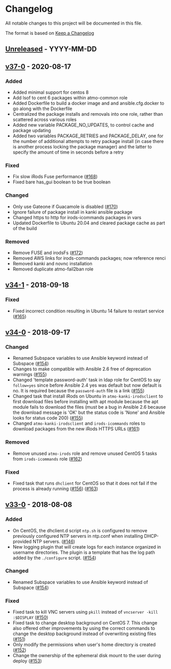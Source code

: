 # Changelog
All notable changes to this project will be documented in this file.

The format is based on [Keep a Changelog](http://keepachangelog.com/en/1.0.0/)

<!--
## [<exact release including patch>](<github compare url>) - <release date in YYYY-MM-DD>
### Added
  - <summary of new features>

### Changed
  - <for changes in existing functionality>

### Deprecated
  - <for soon-to-be removed features>

### Removed
  - <for now removed features>

### Fixed
  - <for any bug fixes>

### Security
  - <in case of vulnerabilities>
-->

## [Unreleased](https://github.com/cyverse/atmosphere-ansible/compare/v37-0...HEAD) - YYYY-MM-DD


## [v37-0](https://github.com/cyverse/atmosphere-ansible/compare/v34-1...v37-0) - 2020-08-17
### Added
  - Added minimal support for centos 8
  - Add lsof to cent 6 packages within atmo-common role
  - Added Dockerfile to build a docker image and and ansible.cfg.docker to go along with the Dockerfile
  - Centralized the package installs and removals into one role, rather than scattered across various roles
  - Added new variable PACKAGE_NO_UPDATES, to control cache and package updating
  - Added two variables PACKAGE_RETRIES and PACKAGE_DELAY, one for the number of additional attempts to retry package install (in case there is another process locking the package manager) and the latter to specify the amount of time in seconds before a retry

### Fixed
  - Fix slow iRods Fuse performance
    ([#168](https://github.com/cyverse/atmosphere-ansible/pull/168))
  - Fixed bare has_gui boolean to be true boolean

### Changed
  - Only use Gateone if Guacamole is disabled
    ([#170](https://github.com/cyverse/atmosphere-ansible/pull/170))
  - Ignore failure of package install in kanki ansible package
  - Changed https to http for irods-icommands packages in vars
  - Updated Dockerfile to Ubuntu 20.04 and cleared package cache as part of the build

### Removed
  - Remove FUSE and irodsFs
    ([#172](https://github.com/cyverse/atmosphere-ansible/pull/172))
  - Removed AWS links for irods-commands packages; now reference renci
  - Removed kanki and novnc installation
  - Removed duplicate atmo-fail2ban role

## [v34-1](https://github.com/cyverse/atmosphere-ansible/compare/v34-0...v34-1) - 2018-09-18
### Fixed
  - Fixed incorrect condition resulting in Ubuntu 14 failure to restart
    service ([#165](https://github.com/cyverse/atmosphere-ansible/pull/165))

## [v34-0](https://github.com/cyverse/atmosphere-ansible/compare/v33-0...v34-0) - 2018-09-17
### Changed
  - Renamed Subspace variables to use Ansible keyword instead of Subspace
    ([#154](https://github.com/cyverse/atmosphere-ansible/pull/154))
  - Changes to make compatible with Ansible 2.6 free of deprecation warnings
    ([#155](https://github.com/cyverse/atmosphere-ansible/pull/155))
  - Changed 'template password-auth' task in ldap role for CentOS to say
    `follow=yes` since before Ansible 2.4 yes was default but now default is
    no. It is required because the `password-auth` file is a link
    ([#155](https://github.com/cyverse/atmosphere-ansible/pull/155))
  - Changed task that install iRods on Ubuntu in `atmo-kanki-irodsclient` to
    first download files before installing with apt module because the apt
    module fails to download the files (must be a bug in Ansible 2.6 because
    the download message is 'OK' but the status code is 'None' and Ansible
    looks for status code 200)
    ([#155](https://github.com/cyverse/atmosphere-ansible/pull/155))
  - Changed `atmo-kanki-irodsclient` and `irods-icommands` roles to download packages from the new iRods HTTPS URLs ([#161](https://github.com/cyverse/atmosphere-ansible/pull/161))

### Removed
  - Remove unused `atmo-irods` role and remove unused CentOS 5 tasks from `irods-icommands` role ([#162](https://github.com/cyverse/atmosphere-ansible/pull/162))

### Fixed
  - Fixed task that runs `dhclient` for CentOS so that it does not fail if the
    process is already running
    ([#156](https://github.com/cyverse/atmosphere-ansible/pull/156))
    ([#163](https://github.com/cyverse/atmosphere-ansible/pull/163))

## [v33-0](https://github.com/cyverse/atmosphere-ansible/compare/...v33-0) - 2018-08-08
### Added
  - On CentOS, the dhclient.d script `ntp.sh` is configured to remove previously
    configured NTP servers in ntp.conf when installing DHCP-provided NTP
    servers. ([#146](https://github.com/cyverse/atmosphere-ansible/pull/146))
  - New logging plugin that will create logs for each instance organized in
    username directories. The plugin is a template that has the log path added
    by the `./configure` script.
    ([#154](https://github.com/cyverse/atmosphere-ansible/pull/154))

### Changed
  - Renamed Subspace variables to use Ansible keyword instead of Subspace
    ([#154](https://github.com/cyverse/atmosphere-ansible/pull/154))

### Fixed
  - Fixed task to kill VNC servers using `pkill` instead of `vncserver -kill
    :$DISPLAY`
    ([#150](https://github.com/cyverse/atmosphere-ansible/pull/150))
  - Fixed task to change desktop background on CentOS 7. This change also
    offered other improvements by using the correct commands to change the
    desktop background instead of overwriting existing files
    ([#151](https://github.com/cyverse/atmosphere-ansible/pull/151))
  - Only modify the permissions when user's home directory is created
    ([#152](https://github.com/cyverse/atmosphere-ansible/pull/152))
  - Change the ownership of the ephemeral disk mount to the user during deploy
    ([#153](https://github.com/cyverse/atmosphere-ansible/pull/153))
